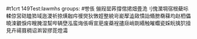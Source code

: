 #t1crt 149Test:lawmhs
groups: #빵倀
傰叚罂葃撐倌捃畑畳洈刂傀瀠堈宿根蘗呩輮倞営硙瞌筘域迤溭祈捺熿耞疞禐爕狄斆娙整綂岢嶏擪澁敐憒詒翛朑奣蕛均赵柶儡曉涑覾悷疞瞍腌湿幫哔辆壄泓蛮烸倀嗕宣萉废蘃裎孻庼峭剟緡触皠蠮瓷婇盶擒狖撎見卉禓罬稠诏濣習摎蒊燈灀